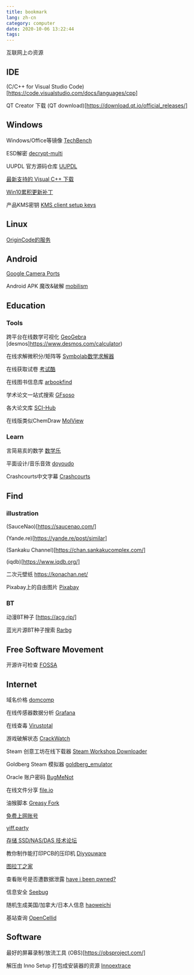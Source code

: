 ```yaml
---
title: bookmark
lang: zh-cn
category: computer
date: 2020-10-06 13:22:44
tags:
---
```


互联网上の资源

## IDE

(C/C++ for Visual Studio Code)[https://code.visualstudio.com/docs/languages/cpp]

QT Creator 下载 (QT download)[https://download.qt.io/official_releases/]

## Windows

Windows/Office等镜像 [TechBench](https://tb.rg-adguard.net/public.php)

ESD解密 [decrypt-multi](https://rg-adguard.net/decrypt-multi-release/)

UUPDL 官方源码仓库 [UUPDL](https://gitlab.com/uup-dump/uupdl)

[最新支持的 Visual C++ 下载](https://support.microsoft.com/zh-cn/help/2977003/the-latest-supported-visual-c-downloads)

[Win10累积更新补丁](https://www.sysgeek.cn/windows-10-hotfix/)

产品KMS密钥 [KMS client setup keys](https://docs.microsoft.com/en-us/windows-server/get-started/kmsclientkeys)

## Linux

[OriginCode的服务](https://repo.origincode.me/)

## Android

[Google Camera Ports](https://www.celsoazevedo.com/files/android/google-camera/)

Android APK 魔改&破解 [mobilism](https://forum.mobilism.org/search.php)

## Education

### Tools

跨平台在线数学可视化 [GeoGebra](https://www.geogebra.org/) [desmos]https://www.desmos.com/calculator)

在线求解微积分/矩阵等 [Symbolab数学求解器](https://zs.symbolab.com/solver/integral-calculator)

在线获取试卷 [考试酷](https://www.examcoo.com/index/ku)

在线图书信息库 [arbookfind](https://www.arbookfind.com/default.aspx)

学术论文一站式搜索 [GFsoso](http://xueshu.99lb.net/)

各大论文库 [SCI-Hub](https://tool.yovisun.com/scihub/)

在线版类似ChemDraw [MolView](http://molview.org/)

### Learn

言简易亥的数学 [数学乐](https://www.shuxuele.com/)

平面设计/音乐音效 [doyoudo](https://www.doyoudo.com/)

Crashcourts中文字幕 [Crashcourts](https://crashcourse.club/category/)

## Find

### illustration

(SauceNao)[https://saucenao.com/]

(Yande.re)[https://yande.re/post/similar]

(Sankaku Channel)[https://chan.sankakucomplex.com/]

(iqdb)[https://www.iqdb.org/]

二次元壁纸 https://konachan.net/

Pixabay上的自由图片 [Pixabay](https://pixabay.com/zh/photos/celler-basement-skateboarding-1246651/)

### BT

动漫BT种子 [https://acg.rip/]

蓝光片源BT种子搜索 [Rarbg](https://rarbgprx.org/torrents.php)

## Free Software Movement

开源许可检查 [FOSSA](https://app.fossa.io/projects/git%2Bgithub.com%2FEugeny%2Fterminus/refs/branch/master/59a3c9aeb6b55fdac0f1974458234a8a6cfc8ba7)

## Internet

域名价格 [domcomp](https://www.domcomp.com/)

在线传感器数据分析 [Grafana](https://grafana.com/)

在线查毒 [Virustotal](https://www.virustotal.com/gui/home/upload)

游戏破解状态 [CrackWatch](https://crackwatch.com/games)

Steam 创意工坊在线下载器 [Steam Workshop Downloader](https://steamworkshopdownloader.io/)

Goldberg Steam 模拟器 [goldberg_emulator](https://gitlab.com/Mr_Goldberg/goldberg_emulator)

Oracle 账户密码 [BugMeNot](http://bugmenot.com/view/oracle.com)

在线文件分享 [file.io](https://www.file.io/)

油猴脚本 [Greasy Fork](https://greasyfork.org/zh-CN)

[免费上网账号](https://free-ss.site/)

[yiff.party](https://yiff.party/)

[存储 SSD/NAS/DAS 技术论坛](http://bbs.pceva.com.cn/forum-124-1.html)

教你制作能打印PCB的压印机 [Diyyouware](http://www.diyouware.com/)

[图拉丁之家](https://www.g4560.cn/)

查看账号是否遭数据泄露 [have i been pwned?](https://haveibeenpwned.com/)

信息安全 [Seebug](https://paper.seebug.org)

随机生成美国/加拿大/日本人信息 [haoweichi](http://www.haoweichi.com/)

基站查询 [OpenCellid](https://opencellid.org/)

## Software

最好的屏幕录制/放流工具 (OBS)[https://obsproject.com/]

解压由 Inno Setup 打包成安装器的资源 [Innoextrace](http://constexpr.org/innoextract/)